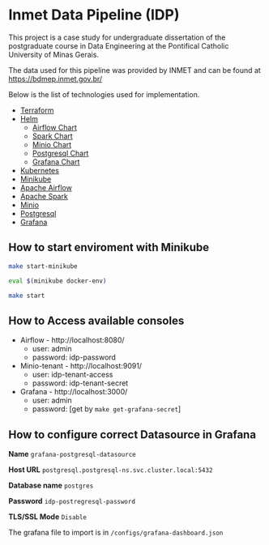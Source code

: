 # Inmet Data Pipeline (IDP)

This project is a case study for undergraduate dissertation of the postgraduate course in Data Engineering at the Pontifical Catholic University of Minas Gerais.

The data used for this pipeline was provided by INMET and can be found at https://bdmep.inmet.gov.br/

Below is the list of technologies used for implementation.

- [Terraform](https://www.terraform.io/)
- [Helm](https://helm.sh/)
    - [Airflow Chart](https://airflow.apache.org/docs/helm-chart/stable/index.html)
    - [Spark Chart](https://kubeflow.github.io/spark-operator/)
    - [Minio Chart](https://github.com/minio/operator)
    - [Postgresql Chart](https://github.com/bitnami/charts/blob/main/bitnami/postgresql/README.md)
    - [Grafana Chart](https://github.com/grafana/helm-charts/tree/main)
- [Kubernetes](https://kubernetes.io/)
- [Minikube](https://minikube.sigs.k8s.io/docs/)
- [Apache Airflow](https://airflow.apache.org/)
- [Apache Spark](https://spark.apache.org/)
- [Minio](https://min.io/)
- [Postgresql](https://www.postgresql.org/)
- [Grafana](https://grafana.com/)

## How to start enviroment with Minikube

```sh
make start-minikube 

eval $(minikube docker-env)

make start
```

## How to Access available consoles


- Airflow - http://localhost:8080/ 
    - user: admin 
    - password: idp-password 
- Minio-tenant - http://localhost:9091/
    - user: idp-tenant-access
    - password: idp-tenant-secret
- Grafana - http://localhost:3000/
    - user: admin
    - password: [get by `make get-grafana-secret`]


## How to configure correct Datasource in Grafana

**Name**
`grafana-postgresql-datasource`

**Host URL**
`postgresql.postgresql-ns.svc.cluster.local:5432`

**Database name**
`postgres`

**Password**
`idp-postregresql-password`

**TLS/SSL Mode**
`Disable`

The grafana file to import is in `/configs/grafana-dashboard.json`
